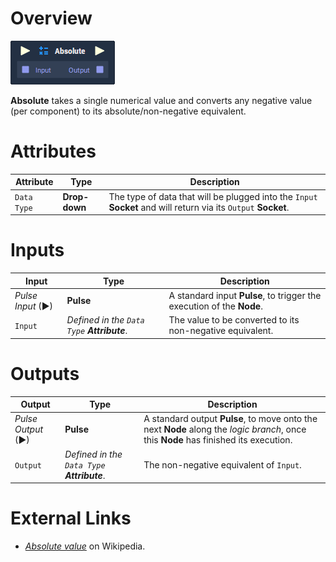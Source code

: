 # Overview

![The Absolute Node.](../../.gitbook/assets/node-absolute.png)

**Absolute** takes a single numerical value and converts any negative value (per component) to its absolute/non-negative equivalent.

# Attributes

|Attribute|Type|Description|
|---|---|---|
|`Data Type`|**Drop-down**|The type of data that will be plugged into the `Input` **Socket** and will return via its `Output` **Socket**.|

# Inputs

|Input|Type|Description|
|---|---|---|
|*Pulse Input* (►)|**Pulse**|A standard input **Pulse**, to trigger the execution of the **Node**.|
|`Input`|*Defined in the `Data Type` **Attribute***.|The value to be converted to its non-negative equivalent.|

# Outputs

|Output|Type|Description|
|---|---|---|
|*Pulse Output* (►)|**Pulse**|A standard output **Pulse**, to move onto the next **Node** along the *logic branch*, once this **Node** has finished its execution.|
|`Output`|*Defined in the `Data Type` **Attribute***.|The non-negative equivalent of `Input`.|

# External Links

- [*Absolute value*](https://en.wikipedia.org/wiki/Absolute_value) on Wikipedia.
